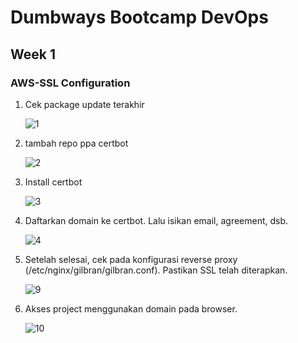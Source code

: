 # Dumbways Bootcamp DevOps
## Week 1
### AWS-SSL Configuration

1. Cek package update terakhir
   
   ![1]()

2. tambah repo ppa certbot
   
   ![2]()

3. Install certbot
   
   ![3]()

4. Daftarkan domain ke certbot. Lalu isikan email, agreement, dsb.
   
   ![4]()

5. Setelah selesai, cek pada konfigurasi reverse proxy (/etc/nginx/gilbran/gilbran.conf). Pastikan SSL telah diterapkan.

    ![9]()

6. Akses project menggunakan domain pada browser.

    ![10]()